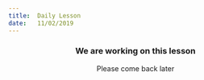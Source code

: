 ```yaml
---
title:  Daily Lesson
date:   11/02/2019
---
```


### <center>We are working on this lesson</center>
<center>Please come back later</center>
